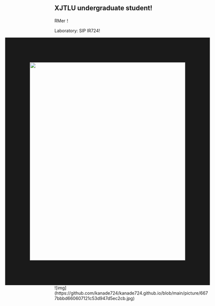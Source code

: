 ## XJTLU undergraduate student!

RMer！

Laboratory: SIP IR724!

<a>
  <img align="right" src="https://github.com/kanade724/kanade724.github.io/blob/main/picture/6677bbbd660607121c53d947d5ec2cb.jpg"  width="960" height="640" border="80"/>
</a>
![img](https://github.com/kanade724/kanade724.github.io/blob/main/picture/6677bbbd660607121c53d947d5ec2cb.jpg)
